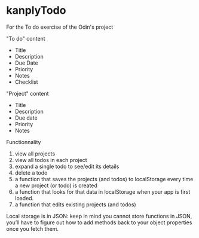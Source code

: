 # kanplyTodo
For the To do exercise of the Odin's project

"To do" content
- Title
- Description 
- Due Date
- Priority
- Notes
- Checklist

"Project" content
- Title
- Description
- Due date
- Priority
- Notes

Functionnality
1. view all projects
2. view all todos in each project
3. expand a single todo to see/edit its details
4. delete a todo
5. a function that saves the projects (and todos) to localStorage every time a new project (or todo) is created
6. a function that looks for that data in localStorage when your app is first loaded. 
7. a function that edits existing projects (and todos)

Local storage is in JSON: keep in mind you cannot store functions in JSON, you’ll have to figure out how to add methods back to your object properties once you fetch them.
